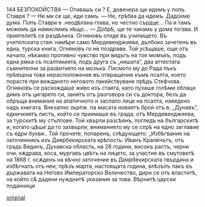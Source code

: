 ﻿144	БЕЗПОКОЙСТВА
— Отивашъ си ? Е, довечера ще идемъ у попъ Ставря ? — Не ми се ще, иди самъ.
— Не, трѣбва да идемъ. Дадохме дума. Попъ Ставри е .неодѣлана глава, но честно сърдце... Па и тамъ можемъ да намислимъ нѣщо...
— Добрѣ, ще те чакамъ у дома тогава.
И приятелитѣ се раздѣлиха.
Огняновъ отиде въ училището. Въ учителската стая: намѣри само Мердевенджиева, дълбоко зачетенъ въ една, турска книга. Огняновъ го не поздрави. Той усѣщаше, още отъ начало, нѣкакво противно чувство при видътъ на тоя момъкъ, подъ една рмка съ псалтикията, подъ друга съ „нишата“, два аттестата съмнителни за развитието на мозъка. Писмото му до Рада пъкъ прѣвърна това нерасположение въ отвращение къмъ псалта, което порасте при виждането неговото лакействуване прѣдъ Стефчова. Огняновъ се расхождаше живо изъ стаята, като пухаше голѣми облаци димъ отъ цигарето си, занятъ отъ разговора си съ доктора, безъ да обръща внимание на апатичното и заспало лице на псалта, наведено надъ книгата. Внезапно зърпж. па масата новиятъ брой отъ в. „Дунавъ“, едничкиятъ листъ, който се приемаше въ града, отъ Мердевенджиева, за турскитѣ му стълпове. Той хвърли разсѣянъ, погледъ на българскитѣ и, когато щѣше да го захвърли, вниманието му се спрѣ на едно заглавие съ едри букви.. Той прочете, попаренъ, слѣдующето:
„Избѣгвание на заточенникъ изъ Диярбекирската крѣпость: Иванъ Кралѝчътъ, отъ градъ Видинъ, Дунавска область, на 28 години, високъ растъ, черни очи, кѫдрава, коса, мургавъ цвѣтъ на лицето, за участие въ смутоветѣ на 1868 г. осѫденъ на вѣчно заточение въ Диярбекирската твърдина и избѣгналъ отъ неи; прѣзъ марта, настоящата година, влѣзълъ пакъ въ държавата на Негово Императорско Величество, дири се отъ властитѣ, на който с& дадени нужднитѣ указания за това. Вѣрнитѣ царски поданници

[original](images/163.jpg)